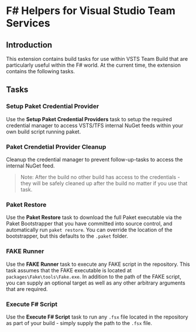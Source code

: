 F# Helpers for Visual Studio Team Services
==========================================

Introduction
------------
This extension contains build tasks for use within VSTS Team Build that are particularly
useful within the F# world. At the current time, the extension contains the following tasks.

Tasks
-----

### Setup Paket Credential Provider
Use the **Setup Paket Credential Providers** task to setup the required credential manager to access VSTS/TFS internal NuGet feeds within your own build script running paket.

### Paket Crendetial Provider Cleanup
Cleanup the credential manager to prevent follow-up-tasks to access the internal NuGet feed.

> Note: After the build no other build has access to the credentials - they will be safely cleaned up after the build no matter if you use that task.

### Paket Restore
Use the **Paket Restore** task to download the full Paket executable via the Paket Bootstrapper
that you have committed into source control, and automatically run ```paket restore```. You can
override the location of the bootstrapper, but this defaults to the ```.paket``` folder.

### FAKE Runner
Use the **FAKE Runner** task to execute any FAKE script in the repository. This task assumes that
the FAKE executable is located at ```packages\Fake\tools\Fake.exe```. In addition to the path of
the FAKE script, you can supply an optional target as well as any other arbitrary arguments that are
required.

### Execute F# Script
Use the **Execute F# Script** task to run any ```.fsx``` file located in the repository as part of
your build - simply supply the path to the ```.fsx``` file.